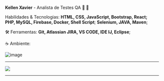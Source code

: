 <strong>Kellen Xavier</strong> - Analista de Testes QA 👾 🐞


Habilidades & Tecnologias: <strong>HTML, CSS, JavaScript, Bootstrap, React;</br>
PHP, MySQL, Firebase, Docker, Shell Script</strong>;
<strong>Selenium, JAVA, Maven</strong>;


🛠️ Ferramentas: <strong>Git, Atlassian JIRA, VS CODE, IDE IJ, Eclipse</strong>;


☕ Ambiente:

![image](https://user-images.githubusercontent.com/19178806/146633072-9d3974a7-f037-4b0b-9ab5-33819e9be62d.png)

---

<a href="https://www.linkedin.com/in/kellen-xavier" alt="Linkedin">
    <img src="https://img.shields.io/badge/-Linkedin-6610F2?style=for-the-badge&logo=Linkedin&logoColor=FFFFFF&link=https://www.linkedin.com/in/kellen-xavier"/>
</a>


---
